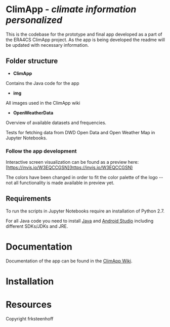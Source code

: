 # ClimApp - *climate information personalized* 

This is the codebase for the prototype and final app developed as a part of the ERA4CS ClimApp project. As the app is being developed the readme will be updated with necessary information.

## Folder structure
* **ClimApp**

Contains the Java code for the app

* **img**

All images used in the ClimApp wiki

* **OpenWeatherData**

Overview of available datasets and frequencies.

Tests for fetching data from DWD Open Data and Open Weather Map in Jupyter Notebooks.

### Follow the app development
Interactive screen visualization can be found as a preview here: [https://invis.io/W3EQCCGSN](https://invis.io/W3EQCCGSN)

The colors have been changed in order to fit the color palette of the logo -- not all functionality is made available in preview yet.

## Requirements
To run the scripts in Jupyter Notebooks require an installation of Python 2.7.

For all Java code you need to install [Java](https://java.com/en/download/) and [Android Studio](https://developer.android.com/studio/install.html) including different SDKs/JDKs and JRE. 

# Documentation
Documentation of the app can be found in the [ClimApp Wiki](https://github.com/frksteenhoff/ClimApp/wiki). 

# Installation

# Resources

Copyright frksteenhoff
